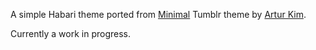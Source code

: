 A simple Habari theme ported from [Minimal][1] Tumblr theme by [Artur Kim][2].

Currently a work in progress. 

[1]: http://safe.tumblr.com/theme/preview/10375
[2]: http://arturkim.com/
